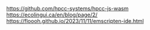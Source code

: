 https://github.com/hpcc-systems/hpcc-js-wasm
https://ecolingui.ca/en/blog/page/2/
https://floooh.github.io/2023/11/11/emscripten-ide.html
